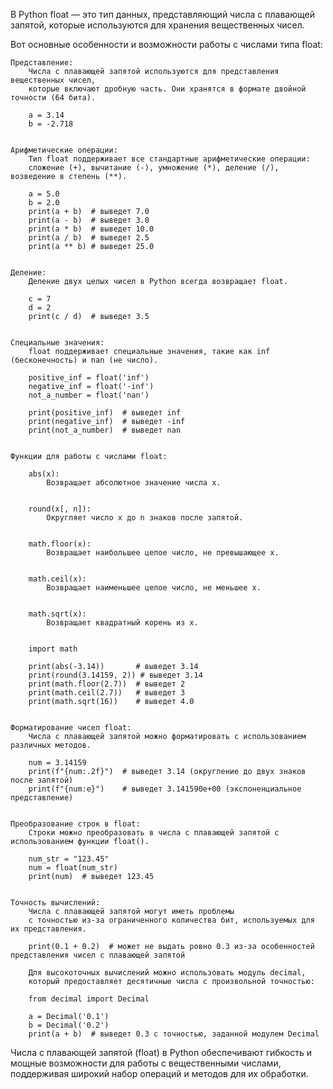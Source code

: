 

В Python float — это тип данных, представляющий числа с плавающей запятой,
которые используются для хранения вещественных чисел.


Вот основные особенности и возможности работы с числами типа float:

    Представление:
        Числа с плавающей запятой используются для представления вещественных чисел,
        которые включают дробную часть. Они хранятся в формате двойной точности (64 бита).

        a = 3.14
        b = -2.718


    Арифметические операции:
        Тип float поддерживает все стандартные арифметические операции:
        сложение (+), вычитание (-), умножение (*), деление (/), возведение в степень (**).

        a = 5.0
        b = 2.0
        print(a + b)  # выведет 7.0
        print(a - b)  # выведет 3.0
        print(a * b)  # выведет 10.0
        print(a / b)  # выведет 2.5
        print(a ** b) # выведет 25.0


    Деление:
        Деление двух целых чисел в Python всегда возвращает float.

        c = 7
        d = 2
        print(c / d)  # выведет 3.5


    Специальные значения:
        float поддерживает специальные значения, такие как inf (бесконечность) и nan (не число).

        positive_inf = float('inf')
        negative_inf = float('-inf')
        not_a_number = float('nan')

        print(positive_inf)  # выведет inf
        print(negative_inf)  # выведет -inf
        print(not_a_number)  # выведет nan


    Функции для работы с числами float:

        abs(x):
            Возвращает абсолютное значение числа x.
        

        round(x[, n]):
            Округляет число x до n знаков после запятой.
        

        math.floor(x):
            Возвращает наибольшее целое число, не превышающее x.
        

        math.ceil(x):
            Возвращает наименьшее целое число, не меньшее x.
        

        math.sqrt(x):
            Возвращает квадратный корень из x.


        import math

        print(abs(-3.14))       # выведет 3.14
        print(round(3.14159, 2)) # выведет 3.14
        print(math.floor(2.7))  # выведет 2
        print(math.ceil(2.7))   # выведет 3
        print(math.sqrt(16))    # выведет 4.0


    Форматирование чисел float:
        Числа с плавающей запятой можно форматировать с использованием различных методов.

        num = 3.14159
        print(f"{num:.2f}")  # выведет 3.14 (округление до двух знаков после запятой)
        print(f"{num:e}")    # выведет 3.141590e+00 (экспоненциальное представление)


    Преобразование строк в float:
        Строки можно преобразовать в числа с плавающей запятой с использованием функции float().

        num_str = "123.45"
        num = float(num_str)
        print(num)  # выведет 123.45


    Точность вычислений:
        Числа с плавающей запятой могут иметь проблемы
        с точностью из-за ограниченного количества бит, используемых для их представления.

        print(0.1 + 0.2)  # может не выдать ровно 0.3 из-за особенностей представления чисел с плавающей запятой

        Для высокоточных вычислений можно использовать модуль decimal,
        который предоставляет десятичные числа с произвольной точностью:

        from decimal import Decimal

        a = Decimal('0.1')
        b = Decimal('0.2')
        print(a + b)  # выведет 0.3 с точностью, заданной модулем Decimal


Числа с плавающей запятой (float) в Python обеспечивают гибкость и мощные возможности для работы
с вещественными числами, поддерживая широкий набор операций и методов для их обработки.

